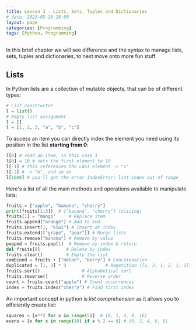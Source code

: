 ```yaml
---
title: Lesson 3 - Lists, Sets, Tuples and Dictionaries
# date: 2023-05-16 18:00
layout: page
categories: [Programming]
tags: [Python, Programming]
---
```



In this brief chapter we will see difference and the syntax to manage lists, sets, tuples and dictionaries, to next move onto more fun stuff.

## Lists

In Python lists are a collection of mutable objects, that can be of different types:

```python
# List constructor
l = list()
# Empty list assignment
l = []
l = [1, 2, 3, "a", "b", "c"]
```

To access an item you can directly index the element you need using its position in the list **starting from 0**:
```python
l[0] # read an item, in this case 1
l[0] = 10 # sets the first element to 10
l[-1] # this references the LAST element -> "c"
l[-2] # -> "b", and so on
l[1000] # you'll get the error IndexError: list index out of range
```

Here's a list of all the main methods and operations available to manipulate lists:

```python
fruits = ["apple", "banana", "cherry"]
print(fruits[1:3])  # ["banana", "cherry"] (slicing)
fruits[1] = "mango"     # Replace item
fruits.append("orange") # Add to end
fruits.insert(1, "kiwi") # Insert at index
fruits.extend(["grape", "pear"]) # Merge lists
fruits.remove("banana") # Remove by value
popped = fruits.pop(1)  # Remove by index & return
del fruits[0]          # Delete by index
fruits.clear()         # Empty the list
combined = fruits + ["melon", "berry"] # Concatenation
duplicated = [1, 2] * 3               # Repetition ([1, 2, 1, 2, 1, 2])
fruits.sort()                # Alphabetical sort
fruits.reverse()             # Reverse order
count = fruits.count("apple") # Count occurrences
index = fruits.index("cherry") # Find first index
```

An important concept in python is *list comprehension* as it allows you to efficiently create list:

```python
squares = [x**2 for x in range(5)]  # [0, 1, 4, 9, 16]
evens = [x for x in range(10) if x % 2 == 0] # [0, 2, 4, 6, 8]
```
